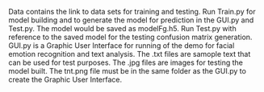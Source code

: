 Data contains the link to data sets for training and testing.
Run Train.py for model building and to generate the model for prediction in the GUI.py and Test.py.
The model would be saved as modelFg.h5.
Run Test.py with reference to the saved model for the testing confusion matrix generation.
GUI.py is a Graphic User Interface for running of the demo for facial emotion recognition and text analysis.
The .txt files are samople text that can be used for test purposes.
The .jpg files are images for testing the model built.
The tnt.png file must be in the same folder as the GUI.py to create the Graphic User Interface.
